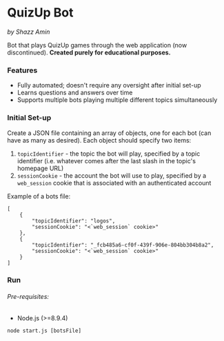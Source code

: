 QuizUp Bot
==========
*by Shazz Amin*

Bot that plays QuizUp games through the web application (now discontinued). **Created purely for educational purposes.**

### Features
* Fully automated; doesn't require any oversight after initial set-up
* Learns questions and answers over time
* Supports multiple bots playing multiple different topics simultaneously

### Initial Set-up
Create a JSON file containing an array of objects, one for each bot (can have as many as desired). Each object should specify two items:
1. `topicIdentifier` - the topic the bot will play, specified by a topic identifier (i.e. whatever comes after the last slash in the topic's homepage URL)
2. `sessionCookie` - the account the bot will use to play, specified by a `web_session` cookie that is associated with an authenticated account

Example of a bots file:
```
[
    {
        "topicIdentifier": "logos",
        "sessionCookie": "<`web_session` cookie>"
    },
    {
        "topicIdentifier": "_fcb485a6-cf0f-439f-906e-804bb304b8a2",
        "sessionCookie": "<`web_session` cookie>"
    }
]
```

### Run
###### Pre-requisites:
* Node.js (>=8.9.4)

`node start.js [botsFile]`

